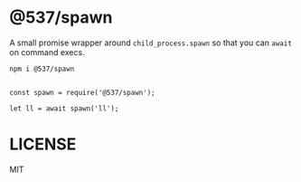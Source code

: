 @537/spawn
===


A small promise wrapper around `child_process.spawn` so that you can `await` on command execs.

```
npm i @537/spawn


const spawn = require('@537/spawn');

let ll = await spawn('ll');

```

LICENSE
===

MIT
